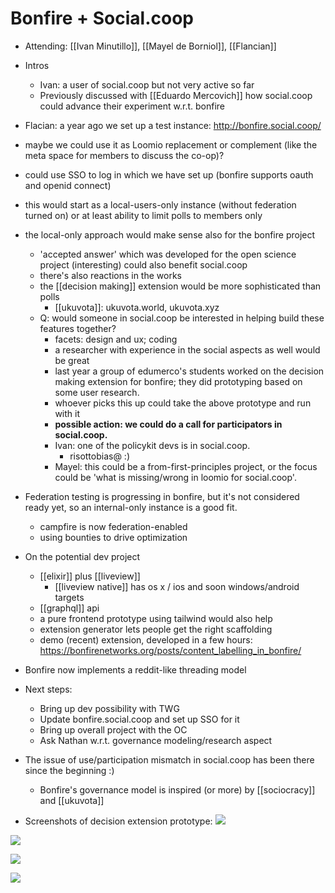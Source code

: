 # Bonfire + Social.coop
- Attending: [[Ivan Minutillo]], [[Mayel de Borniol]], [[Flancian]]
- Intros
    - Ivan: a user of social.coop but not very active so far
    - Previously discussed with [[Eduardo Mercovich]] how social.coop could advance their experiment w.r.t. bonfire
- Flacian: a year ago we set up a test instance: http://bonfire.social.coop/ 
- maybe we could use it as Loomio replacement or complement (like the meta space for members to discuss the co-op)?
- could use SSO to log in which we have set up (bonfire supports oauth and openid connect)
- this would start as a local-users-only instance (without federation turned on) or at least ability to limit polls to members only
- the local-only approach would make sense also for the bonfire project
    - 'accepted answer' which was developed for the open science project (interesting) could also benefit social.coop
    - there's also reactions in the works
    - the [[decision making]] extension would be more sophisticated than polls
        - [[ukuvota]]: ukuvota.world, ukuvota.xyz
    - Q: would someone in social.coop be interested in helping build these features together?
        - facets: design and ux; coding
        - a researcher with experience in the social aspects as well would be great
        - last year a group of edumerco's students worked on the decision making extension for bonfire; they did prototyping based on some user research.
        - whoever picks this up could take the above prototype and run with it
        - **possible action: we could do a call for participators in social.coop.**
        - Ivan: one of the policykit devs is in social.coop.
            - risottobias@ :)
        - Mayel: this could be a from-first-principles project, or the focus could be 'what is missing/wrong in loomio for social.coop'.
- Federation testing is progressing in bonfire, but it's not considered ready yet, so an internal-only instance is a good fit.
    - campfire is now federation-enabled
    - using bounties to drive optimization
- On the potential dev project
    - [[elixir]] plus [[liveview]]
        - [[liveview native]] has os x / ios and soon windows/android targets
    - [[graphql]] api
    - a pure frontend prototype using tailwind would also help
    - extension generator lets people get the right scaffolding
    - demo (recent) extension, developed in a few hours: https://bonfirenetworks.org/posts/content_labelling_in_bonfire/
- Bonfire now implements a reddit-like threading model
- Next steps:
    - Bring up dev possibility with TWG
    - Update bonfire.social.coop and set up SSO for it
    - Bring up overall project with the OC
    - Ask Nathan w.r.t. governance modeling/research aspect
- The issue of use/participation mismatch in social.coop has been there since the beginning :)  
    - Bonfire's governance model is inspired (or more) by [[sociocracy]] and [[ukuvota]]

- Screenshots of decision extension prototype:
![](https://doc.anagora.org/uploads/upload_a4de741632f49cdc8237590f7d553d62.png)

![](https://doc.anagora.org/uploads/upload_24fc31e8fb83218b9345148df3163c7f.png)

![](https://doc.anagora.org/uploads/upload_4f4a14ccf46184ee4d1ffddc4fde5e28.png)

![](https://doc.anagora.org/uploads/upload_d41bf717838a4d5a55fd154bb9cd1e74.png)
